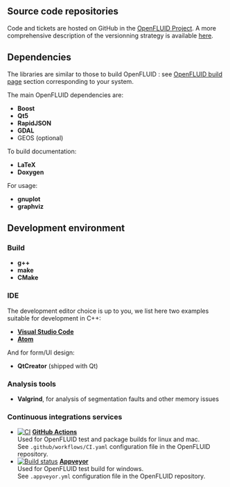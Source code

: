 ## Source code repositories

Code and tickets are hosted on GitHub in the [OpenFLUID Project](https://github.com/OpenFLUID/openfluid). A more 
comprehensive description of the versionning strategy is available [here](srccodework.md).

## Dependencies

The libraries are similar to those to build OpenFLUID : see [OpenFLUID build page](build.md) section corresponding to your system.

The main OpenFLUID dependencies are:

* **Boost**
* **Qt5**
* **RapidJSON**
* **GDAL**
* GEOS (optional)

To build documentation:

* **LaTeX**
* **Doxygen**

For usage:

* **gnuplot**
* **graphviz**

## Development environment


### Build

* **g++**
* **make**
* **CMake**



### IDE

The development editor choice is up to you, we list here two examples suitable for development in C++:

* **[Visual Studio Code](https://code.visualstudio.com/)**
* **[Atom](https://atom.io/)**

And for form/UI design:

* **QtCreator** (shipped with Qt)

### Analysis tools

* **Valgrind**, for analysis of segmentation faults and other memory issues

### Continuous integrations services

* [![CI](https://github.com/OpenFLUID/openfluid/actions/workflows/CI.yaml/badge.svg)](https://github.com/OpenFLUID/openfluid/actions/workflows/CI.yaml) 
  **[GitHub Actions](https://github.com/OpenFLUID/openfluid/actions/workflows/CI.yaml)**  
  Used for OpenFLUID test and package builds for linux and mac.  
  See `.github/workflows/CI.yaml` configuration file in the OpenFLUID repository.
* [![Build status](https://ci.appveyor.com/api/projects/status/6icywvsumu608uft/branch/develop?svg=true)](https://ci.appveyor.com/project/fabrejc/openfluid-hm6ac/branch/develop) 
  **[Appveyor](https://ci.appveyor.com/project/fabrejc/openfluid-hm6ac/branch/develop)**  
  Used for OpenFLUID test build for windows.  
  See `.appveyor.yml` configuration file in the OpenFLUID repository.
